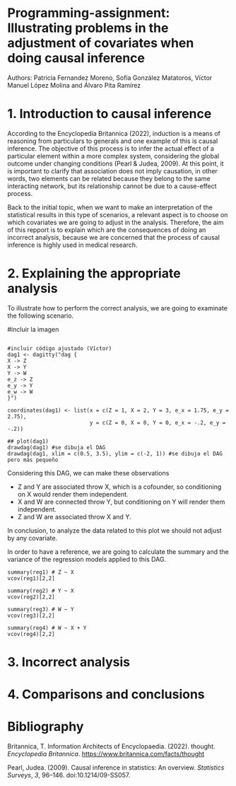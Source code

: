 # Programming-assignment: Illustrating problems in the adjustment of covariates when doing causal inference
Authors: Patricia Fernandez Moreno, Sofía González Matatoros, Víctor Manuel López Molina and Álvaro Pita Ramírez

# 1. Introduction to causal inference
According to the Encyclopedia Britannica (2022), induction is a means of reasoning from particulars to generals and one example of this is causal inference. The objective of this process is to infer the actual effect of a particular element within a more complex system, considering the global outcome under changing conditions (Pearl & Judea, 2009). At this point, it is important to clarify that association does not imply causation, in other words, two elements can be related because they belong to the same interacting network, but its relationship cannot be due to a cause-effect process.

Back to the initial topic, when we want to make an interpretation of the statistical results in this type of scenarios, a relevant aspect is to choose on which covariates we are going to adjust in the analysis. Therefore, the aim of this repport is to explain which are the consequences of doing an incorrect analysis, because we are concerned that the process of causal inference is highly used in medical research.

# 2. Explaining the appropriate analysis

To illustrate how to perform the correct analysis, we are going to examinate the following scenario.

#incluir la imagen

```

#incluir código ajustado (Víctor)
dag1 <- dagitty("dag {
X -> Z
X -> Y
Y -> W
e_z -> Z
e_y -> Y
e_w -> W
}")

coordinates(dag1) <- list(x = c(Z = 1, X = 2, Y = 3, e_x = 1.75, e_y = 2.75),
                          y = c(Z = 0, X = 0, Y = 0, e_x = -.2, e_y = -.2))

## plot(dag1)
drawdag(dag1) #se dibuja el DAG
drawdag(dag1, xlim = c(0.5, 3.5), ylim = c(-2, 1)) #se dibuja el DAG pero más pequeño

```
Considering this DAG, we can make these observations
- Z and Y are associated throw X, which is a cofounder, so conditioning on X would render them independent.
- X and W are connected throw Y, but conditioning on Y will render them independent.
- Z and W are associated throw X and Y.

In conclusion, to analyze the data related to this plot we should not adjust by any covariate. 

In order to have a reference, we are going to calculate the summary and the variance of the regression models applied to this DAG.

```
summary(reg1) # Z ~ X
vcov(reg1)[2,2] 

summary(reg2) # Y ~ X
vcov(reg2)[2,2] 

summary(reg3) # W ~ Y
vcov(reg3)[2,2]

summary(reg4) # W ~ X + Y
vcov(reg4)[2,2]

```


# 3. Incorrect analysis

# 4. Comparisons and conclusions

# Bibliography
Britannica, T. Information Architects of Encyclopaedia. (2022). thought. *Encyclopedia Britannica*. https://www.britannica.com/facts/thought

Pearl, Judea. (2009). Causal inference in statistics: An overview. *Statistics Surveys*, *3*, 96–146. doi:10.1214/09-SS057.
